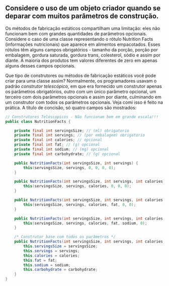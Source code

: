 ## Considere o uso de um objeto criador quando se deparar com muitos parâmetros de construção. 

Os métodos de fabricação estáticos compartilham uma limitação: eles não funcionam bem com grandes quantidades de parâmetros opcionais. Considere o caso de uma classe representando o rótulo Nutrition Facts (informações nutricionais) que aparece em alimentos empacotados. Esses rótulos têm alguns campos obrigatórios - tamanho da porção, porção por embalagem, gordura saturada, gordura trans, colesterol, sódio e assim por diante. A maioria dos produtos tem valores diferentes de zero em apenas alguns desses campos opcionais. 

Que tipo de construtores ou métodos de fabricação estáticos você pode criar para uma classe assim? Normalmente, os programadores usavam o padrão *construtor telescópico*, em que era fornecido um construtor apenas os parâmetros obrigatórios, outro com um único parâmetro opcional, um terceiro com dois parâmetros opcionais e assim por diante, culminando em um construtor com todos os parâmetros opcionais. Veja comi isso é feito na prática. A título de concisão, só quatro campos são mostrados: 

```java
// Construtores Teléscopicos - Não funcionam bem em grande escala!!!
public class NutritionFacts {

    private final int servingsSize; // (ml) obrigatorio
    private final int servings; // (por embalagem) obrigatorio
    private final int calories; // opcional
    private final int fat; // (g) opcional
    private final int sodium; // (mg) opcional
    private final int carbohydrate; // (g) opcional

    public NutritionFacts(int servingsSize, int servings) {
        this(servingsSize, servings, 0, 0, 0, 0);
    }

    public NutritionFacts(int servingsSize, int servings, int calories) {
        this(servingsSize, servings, calories, 0, 0, 0);
    }

    public NutritionFacts(int servingsSize, int servings, int calories, int fat) {
        this(servingsSize, servings, calories, fat, 0, 0);
    }

    public NutritionFacts(int servingsSize, int servings, int calories, int fat, int sodium) {
        this(servingsSize, servings, calories, fat, sodium, 0);
    }

    /* Construtor base com todos os parâmetros */
    public NutritionFacts(int servingsSize, int servings, int calories, int fat, int sodium, int carbohydrate) {
        this.servingsSize = servingsSize;
        this.servings = servings;
        this.calories = calories;
        this.fat = fat;
        this.sodium = sodium;
        this.carbohydrate = carbohydrate;
    }
}
```
